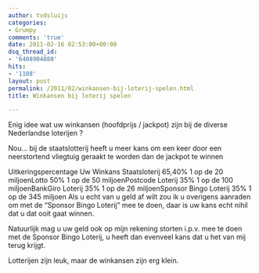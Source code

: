 ```yaml
---
author: tvdsluijs
categories:
- Grumpy
comments: 'true'
date: 2011-02-16 02:53:00+00:00
dsq_thread_id:
- '6408904880'
hits:
- '1108'
layout: post
permalink: /2011/02/winkansen-bij-loterij-spelen.html
title: Winkansen bij loterij spelen

---
```

Enig idee wat uw winkansen (hoofdprijs / jackpot) zijn bij de diverse Nederlandse loterijen ?

Nou… bij de staatslotterij heeft u meer kans om een keer door een neerstortend vliegtuig geraakt te worden dan de jackpot te winnen

Uitkeringspercentage Uw Winkans Staatsloterij 65,40% 1 op de 20 miljoenLotto 50% 1 op de 50 miljoenPostcode Loterij 35% 1 op de 100 miljoenBankGiro Loterij 35% 1 op de 26 miljoenSponsor Bingo Loterij 35% 1 op de 345 miljoen Als u echt van u geld af wilt zou ik u overigens aanraden om met de “Sponsor Bingo Loterij” mee te doen, daar is uw kans echt nihil dat u dat ooit gaat winnen.

Natuurlijk mag u uw geld ook op mijn rekening storten i.p.v. mee te doen met de Sponsor Bingo Loterij, u heeft dan evenveel kans dat u het van mij terug krijgt.

Lotterijen zijn leuk, maar de winkansen zijn erg klein.